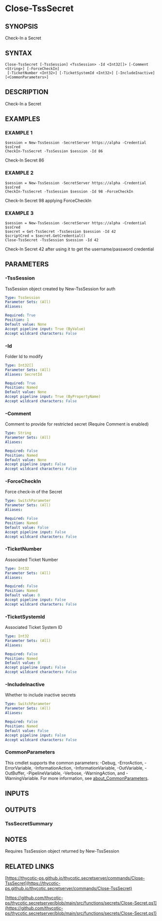 # Close-TssSecret

## SYNOPSIS
Check-In a Secret

## SYNTAX

```
Close-TssSecret [-TssSession] <TssSession> -Id <Int32[]> [-Comment <String>] [-ForceCheckIn]
 [-TicketNumber <Int32>] [-TicketSystemId <Int32>] [-IncludeInactive] [<CommonParameters>]
```

## DESCRIPTION
Check-In a Secret

## EXAMPLES

### EXAMPLE 1
```
$session = New-TssSession -SecretServer https://alpha -Credential $ssCred
CheckIn-TssSecret -TssSession $session -Id 86
```

Check-In Secret 86

### EXAMPLE 2
```
$session = New-TssSession -SecretServer https://alpha -Credential $ssCred
CheckIn-TssSecret -TssSession $session -Id 98 -ForceCheckIn
```

Check-In Secret 98 applying ForceCheckIn

### EXAMPLE 3
```
$session = New-TssSession -SecretServer https://alpha -Credential $ssCred
$secret = Get-TssSecret -TssSession $session -Id 42
$scriptCred = $secret.GetCredential()
Close-TssSecret -TssSession $session -Id 42
```

Check-In Secret 42 after using it to get the username/password credential

## PARAMETERS

### -TssSession
TssSession object created by New-TssSession for auth

```yaml
Type: TssSession
Parameter Sets: (All)
Aliases:

Required: True
Position: 1
Default value: None
Accept pipeline input: True (ByValue)
Accept wildcard characters: False
```

### -Id
Folder Id to modify

```yaml
Type: Int32[]
Parameter Sets: (All)
Aliases: SecretId

Required: True
Position: Named
Default value: None
Accept pipeline input: True (ByPropertyName)
Accept wildcard characters: False
```

### -Comment
Comment to provide for restricted secret (Require Comment is enabled)

```yaml
Type: String
Parameter Sets: (All)
Aliases:

Required: False
Position: Named
Default value: None
Accept pipeline input: False
Accept wildcard characters: False
```

### -ForceCheckIn
Force check-in of the Secret

```yaml
Type: SwitchParameter
Parameter Sets: (All)
Aliases:

Required: False
Position: Named
Default value: False
Accept pipeline input: False
Accept wildcard characters: False
```

### -TicketNumber
Associated Ticket Number

```yaml
Type: Int32
Parameter Sets: (All)
Aliases:

Required: False
Position: Named
Default value: 0
Accept pipeline input: False
Accept wildcard characters: False
```

### -TicketSystemId
Associated Ticket System ID

```yaml
Type: Int32
Parameter Sets: (All)
Aliases:

Required: False
Position: Named
Default value: 0
Accept pipeline input: False
Accept wildcard characters: False
```

### -IncludeInactive
Whether to include inactive secrets

```yaml
Type: SwitchParameter
Parameter Sets: (All)
Aliases:

Required: False
Position: Named
Default value: False
Accept pipeline input: False
Accept wildcard characters: False
```

### CommonParameters
This cmdlet supports the common parameters: -Debug, -ErrorAction, -ErrorVariable, -InformationAction, -InformationVariable, -OutVariable, -OutBuffer, -PipelineVariable, -Verbose, -WarningAction, and -WarningVariable. For more information, see [about_CommonParameters](http://go.microsoft.com/fwlink/?LinkID=113216).

## INPUTS

## OUTPUTS

### TssSecretSummary
## NOTES
Requires TssSession object returned by New-TssSession

## RELATED LINKS

[https://thycotic-ps.github.io/thycotic.secretserver/commands/Close-TssSecret](https://thycotic-ps.github.io/thycotic.secretserver/commands/Close-TssSecret)

[https://github.com/thycotic-ps/thycotic.secretserver/blob/main/src/functions/secrets/Close-Secret.ps1](https://github.com/thycotic-ps/thycotic.secretserver/blob/main/src/functions/secrets/Close-Secret.ps1)

